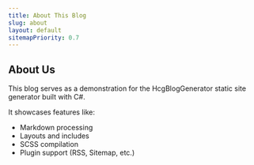 ```yaml
---
title: About This Blog
slug: about
layout: default
sitemapPriority: 0.7
---
```


## About Us

This blog serves as a demonstration for the HcgBlogGenerator static site generator built with C#.

It showcases features like:

*   Markdown processing
*   Layouts and includes
*   SCSS compilation
*   Plugin support (RSS, Sitemap, etc.)